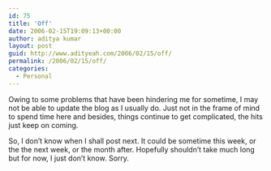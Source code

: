 ```yaml
---
id: 75
title: 'Off'
date: 2006-02-15T19:09:13+00:00
author: aditya kumar
layout: post
guid: http://www.adityeah.com/2006/02/15/off/
permalink: /2006/02/15/off/
categories:
  - Personal
---
```

Owing to some problems that have been hindering me for sometime, I may not be able to update the blog as I usually do. Just not in the frame of mind to spend time here and besides, things continue to get complicated, the hits just keep on coming.

So, I don&#8217;t know when I shall post next. It could be sometime this week, or the the next week, or the month after. Hopefully shouldn&#8217;t take much long but for now, I just don&#8217;t know. Sorry.